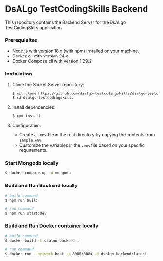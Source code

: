 # DsALgo TestCodingSkills Backend

This repository contains the Backend Server for the DsALgo TestCodingSkills application

### Prerequisites

- Node.js with version 18.x (with npm) installed on your machine.
- Docker cli with version 24.x
- Docker Compose cli with version 1.29.2

### Installation

1. Clone the Socket Server repository:

    ```bash
    $ git clone https://github.com/dsalgo-testcodingskills/dsalgo-testcodingskills-backend.git
    $ cd dsalgo-testcodingskills
    ```

2. Install dependencies:

    ```bash
    $ npm install
    ```

3. Configuration:

    - Create a `.env` file in the root directory by copying the contents from `sample.env`.
    - Customize the variables in the `.env` file based on your specific requirements.

### Start Mongodb locally

```bash
$ docker-compose up -d mongodb 
```

### Build and Run Backend locally

```bash
# build command
$ npm run build
```

```bash
# run command
$ npm run start:dev
```

### Build and Run Docker container locally

```bash
# build command
$ docker build -t dsalgo-backend .
```

```bash
# run command
$ docker run --network host -p 8080:8080 -d dsalgo-backend:latest

